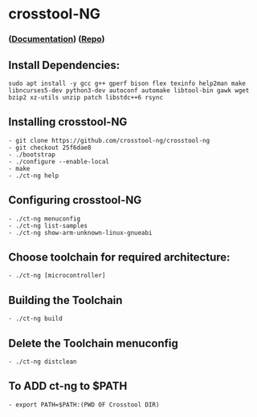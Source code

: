 # crosstool-NG

### ([Documentation](https://crosstool-ng.github.io/docs/)) ([Repo](https://github.com/crosstool-ng/crosstool-ng))

## Install Dependencies:
    sudo apt install -y gcc g++ gperf bison flex texinfo help2man make libncurses5-dev python3-dev autoconf automake libtool-bin gawk wget bzip2 xz-utils unzip patch libstdc++6 rsync


## Installing crosstool-NG
    - git clone https://github.com/crosstool-ng/crosstool-ng
    - git checkout 25f6dae8
    - ./bootstrap
    - ./configure --enable-local
    - make
    - ./ct-ng help 

## Configuring crosstool-NG
    - ./ct-ng menuconfig
    - ./ct-ng list-samples
    - ./ct-ng show-arm-unknown-linux-gnueabi

## Choose toolchain for required architecture:
    - ./ct-ng [microcontroller]

## Building the Toolchain
    - ./ct-ng build

## Delete the Toolchain menuconfig
    - ./ct-ng distclean

## To ADD ct-ng to $PATH
    - export PATH=$PATH:(PWD OF Crosstool DIR)
